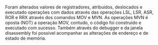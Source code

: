 Foram alterados valores de registradores, atribuidos, deslocados e executado operações com dados através das operações LSL, LSR, ASR, ROR e RRX através dos comandos MOV e MVN. 
As operações MVN é oposta (NOT) a operação MOV, contudo, o código foi construido e executado com sucesso. Também através do debugger e da janela disassembly foi possivel acompanhar as alterações de endereço e de estado de memória.
 
